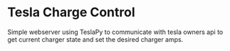 # Tesla Charge Control

Simple webserver using TeslaPy to communicate with tesla owners api to get current charger state and set the desired
charger amps.